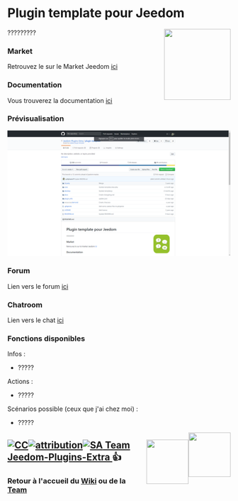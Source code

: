# Plugin template pour Jeedom

<img src="plugin_info/template_icon.png" align="right" height="160" width="150">

?????????




### Market

Retrouvez le sur le Market Jeedom [ici](https://www.jeedom.com/market/index.php?v=d&p=market&type=plugin&&name=template)


### Documentation

Vous trouverez la documentation [ici](https://github.com/Jeedom-Plugins-Extra/template/blob/stable/doc/fr_FR/index.asciidoc)


### Prévisualisation

<img src="docs/images/screenshot1.png" align="center">


### Forum

Lien vers le forum [ici](https://www.jeedom.com/forum/viewtopic.php?f=142&t=34154)


### Chatroom

Lien vers le chat [ici](https://gitter.im/Jeedom-Plugins-Extra/plugin-template)


### Fonctions disponibles

Infos :
* ?????

Actions :
* ?????

Scénarios possible (ceux que j'ai chez moi) :
* ?????

<img src="https://github.com/Jeedom-Plugins-Extra/Jeedom-Plugins-Extra/blob/master/images/Jeedom-Plugins-Extra.png" align="right" height="100" width="95">

## <img src="https://github.com/Jeedom-Plugins-Extra/Jeedom-Plugins-Extra/blob/master/images/Jeedom-Plugins-Extra.png" align="right" height="100" width="95">

## <a href="https://creativecommons.org/licenses/by-sa/4.0/"><img alt="CC" src="https://creativecommons.org/images/deed/cc_blue_x2.png" height="24px" width="24px"><img alt="attribution" src="https://creativecommons.org/images/deed/attribution_icon_blue_x2.png" height="24px" width="24px"><img alt="SA" src="https://creativecommons.org/images/deed/sa_blue_x2.png" height="24px" width="24px"> Team Jeedom-Plugins-Extra </a> 👍 
### Retour à l'accueil du [Wiki](https://github.com/Jeedom-Plugins-Extra/Jeedom-Plugins-Extra/wiki) ou de la [Team](https://github.com/Jeedom-Plugins-Extra)
